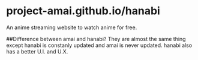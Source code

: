 # project-amai.github.io/hanabi
An anime streaming website to watch anime for free.

##Difference between amai and hanabi?
They are almost the same thing except hanabi is constanly updated and amai is never updated. hanabi also has a better U.I. and U.X.
